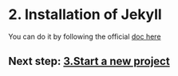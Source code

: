 # 2. Installation of Jekyll

You can do it by following the official [doc here](https://jekyllrb.com/docs)

## Next step: [3.Start a new project](3_start.md)

